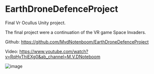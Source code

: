 # EarthDroneDefenceProject
Final Vr Ocullus Unity project.

The final project were a continuation of the VR game Space Invaders. 

Github: https://github.com/MvdNotenboom/EarthDroneDefenceProject

Video: https://www.youtube.com/watch?v=RqHyThiEXg0&ab_channel=M.V.DNoteboom

![image](https://user-images.githubusercontent.com/32570073/143313804-d676f212-f7f0-46db-add1-dcc626e6546a.png)
